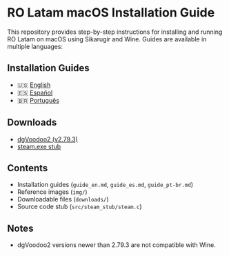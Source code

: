 
# RO Latam macOS Installation Guide

This repository provides step-by-step instructions for installing and running RO Latam on macOS using Sikarugir and Wine. Guides are available in multiple languages:

## Installation Guides

- 🇺🇸 [English](docs/guide_en.md)
- 🇪🇸 [Español](docs/guide_es.md)
- 🇧🇷 [Português](docs/guide_pt-br.md)

## Downloads

- [dgVoodoo2 (v2.79.3)](downloads/dgVoodoo2_79_3.zip)
- [steam.exe stub](downloads/steam.exe)

## Contents

- Installation guides (`guide_en.md`, `guide_es.md`, `guide_pt-br.md`)
- Reference images (`img/`)
- Downloadable files (`downloads/`)
- Source code stub (`src/steam_stub/steam.c`)

## Notes

- dgVoodoo2 versions newer than 2.79.3 are not compatible with Wine.
